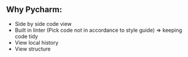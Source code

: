 ## Why Pycharm:
- Side by side code view
- Built in linter (Pick code not in accordance to style guide) => keeping code tidy
- View local history
- View structure